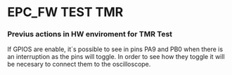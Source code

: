 # EPC_FW TEST TMR

### Previus actions in HW enviroment for TMR Test

If GPIOS are enable, it´s possible to see in pins PA9 and PB0 when there is an interruption as the pins will toggle.
In order to see how they toggle it will be necesary to connect them to the oscilloscope.
